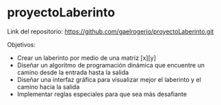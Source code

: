 # proyectoLaberinto

Link del repositorio: https://github.com/gaelrogerio/proyectoLaberinto.git 

Objetivos:
 - Crear un laberinto por medio de una matriz [x][y]
 - Diseñar un algoritmo de programación dinámica que encuentre un camino desde la entrada hasta la salida
 - Diseñar una interfaz gráfica para visualizar mejor el laberinto y el camino hacia la salida
 - Implementar reglas especiales para que sea más desafiante
